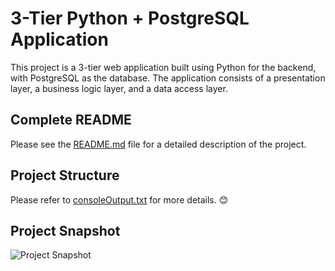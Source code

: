# 3-Tier Python + PostgreSQL Application

This project is a 3-tier web application built using Python for the backend, with PostgreSQL as the database. The application consists of a presentation layer, a business logic layer, and a data access layer.

## Complete README

Please see the [README.md](https://github.com/ibtisam-iq/3TierFullStackApp-Flask-Postgres/blob/main/README.md) file for a detailed description of the project.


## Project Structure

Please refer to [consoleOutput.txt](https://github.com/ibtisam-iq/3TierFullStackApp-Flask-Postgres/blob/main/consoleOutput.txt) for more details. 😊

## Project Snapshot
![Project Snapshot](./projectSnapshot.png)